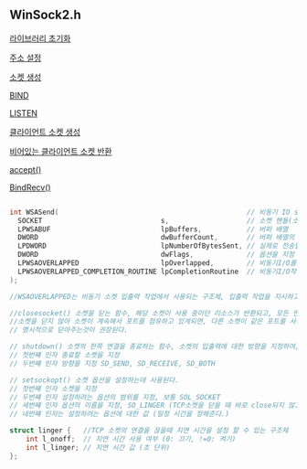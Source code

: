 ## WinSock2.h

[라이브러리 초기화](https://github.com/kksoo0131/Study/blob/main/IOCP/Winsock/%EB%9D%BC%EC%9D%B4%EB%B8%8C%EB%9F%AC%EB%A6%AC%20%EC%B4%88%EA%B8%B0%ED%99%94.cpp)

[주소 설정](https://github.com/kksoo0131/Study/blob/main/IOCP/Winsock/%EC%A3%BC%EC%86%8C%20%EC%84%A4%EC%A0%95.cpp)

[소켓 생성](https://github.com/kksoo0131/Study/blob/main/IOCP/Winsock/%EC%86%8C%EC%BC%93%20%EC%83%9D%EC%84%B1.cpp)

[BIND](https://github.com/kksoo0131/Study/blob/main/IOCP/Winsock/BIND.cpp)

[LISTEN](https://github.com/kksoo0131/Study/blob/main/IOCP/Winsock/LISTESN.cpp)

[클라이언트 소켓 생성](https://github.com/kksoo0131/Study/blob/main/IOCP/Winsock/%ED%81%B4%EB%9D%BC%EC%9D%B4%EC%96%B8%ED%8A%B8%20%EC%86%8C%EC%BC%93%20%EC%83%9D%EC%84%B1.cpp)

[비어있는 클라이언트 소켓 반환](https://github.com/kksoo0131/Study/blob/main/IOCP/Winsock/%EB%B9%84%EC%96%B4%EC%9E%88%EB%8A%94%20%ED%81%B4%EB%9D%BC%EC%9D%B4%EC%96%B8%ED%8A%B8%20%EC%86%8C%EC%BC%93%20%EB%B0%98%ED%99%98.cpp)

[accept()](https://github.com/kksoo0131/Study/blob/main/IOCP/Winsock/accept().cpp)

[BindRecv()](https://github.com/kksoo0131/Study/blob/main/IOCP/Winsock/BindRecv().cpp)
```cpp

int WSASend(                                              // 비동기 IO send
  SOCKET                             s,                   // 소켓 핸들(소켓의 유일한 식별자)
  LPWSABUF                           lpBuffers,           // 버퍼 배열
  DWORD                              dwBufferCount,       // 버퍼 배열의 원소 개수
  LPDWORD                            lpNumberOfBytesSent, // 실제로 전송할 데이터의 크기
  DWORD                              dwFlags,             // 옵션을 지정
  LPWSAOVERLAPPED                    lpOverlapped,        // 비동기I/O를 위한 OVERLAPPED구조체 작업 정보를 저장
  LPWSAOVERLAPPED_COMPLETION_ROUTINE lpCompletionRoutine  // 비동기I/O작업 완료 후 호출될 콜백 함수 (NULL인경우 블로킹)
);

//WSAOVERLAPPED는 비동기 소켓 입출력 작업에서 사용되는 구조체, 입출력 작업을 지시하고 작업이 완료될 때 정보를 제공.

//closesocket() 소켓을 닫는 함수, 해당 소켓이 사용 중이던 리소스가 반환되고, 모든 연결도 끊어진다.
//소켓을 닫지 않아 소켓이 계속해서 포트를 점유하고 있게되면, 다른 소켓이 같은 포트를 사용하지 못하게되고, 메모리 누수가 발생할수 있어
// 명시적으로 닫아주는것이 권장된다.

// shutdown() 소켓의 한쪽 연결을 종료하는 함수, 소켓의 입출력에 대한 방향을 지정하여, 소켓과 연결된 상대측과의 통신을 종료
// 첫번쨰 인자 종료할 소켓을 지정
// 두번쨰 인자 방향을 지정 SD_SEND, SD_RECEIVE, SD_BOTH

// setsockopt() 소켓 옵션을 설정하는데 사용된다.
// 첫번째 인자 소켓을 지정
// 두번쨰 인자 설정하려는 옵션의 범위를 지정, 보통 SOL_SOCKET
// 세번쨰 인자 옵션의 이름을 지정, SO_LINGER (TCP소켓을 닫을 때 바로 close되지 않고 일정 시간만큼 지연되어 버퍼에 남은 데이터를 전송하고 소켓을 닫는다)
// 네번쨰 인자는 설정하려는 옵션에 대한 값 (일정 시간을 정해준다.)

struct linger {	  //TCP 소켓의 연결을 끊을때 지연 시간을 설정 할 수 있는 구조체
    int l_onoff;  // 지연 시간 사용 여부 (0: 끄기, !=0: 켜기)
    int l_linger; // 지연 시간 값 (초 단위)
};
 
```
